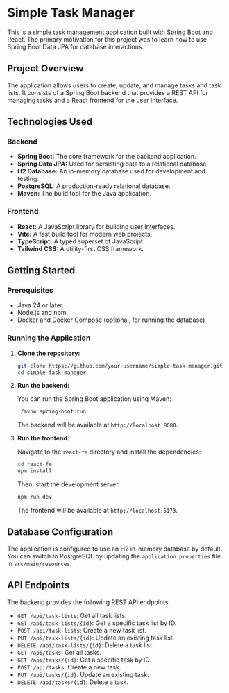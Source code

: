 # Simple Task Manager

This is a simple task management application built with Spring Boot and React. The primary motivation for this project was to learn how to use Spring Boot Data JPA for database interactions.

## Project Overview

The application allows users to create, update, and manage tasks and task lists. It consists of a Spring Boot backend that provides a REST API for managing tasks and a React frontend for the user interface.

## Technologies Used

### Backend

*   **Spring Boot:** The core framework for the backend application.
*   **Spring Data JPA:** Used for persisting data to a relational database.
*   **H2 Database:** An in-memory database used for development and testing.
*   **PostgreSQL:** A production-ready relational database.
*   **Maven:** The build tool for the Java application.

### Frontend

*   **React:** A JavaScript library for building user interfaces.
*   **Vite:** A fast build tool for modern web projects.
*   **TypeScript:** A typed superset of JavaScript.
*   **Tailwind CSS:** A utility-first CSS framework.

## Getting Started

### Prerequisites

*   Java 24 or later
*   Node.js and npm
*   Docker and Docker Compose (optional, for running the database)

### Running the Application

1.  **Clone the repository:**

    ```bash
    git clone https://github.com/your-username/simple-task-manager.git
    cd simple-task-manager
    ```

2.  **Run the backend:**

    You can run the Spring Boot application using Maven:

    ```bash
    ./mvnw spring-boot:run
    ```

    The backend will be available at `http://localhost:8080`.

3.  **Run the frontend:**

    Navigate to the `react-fe` directory and install the dependencies:

    ```bash
    cd react-fe
    npm install
    ```

    Then, start the development server:

    ```bash
    npm run dev
    ```

    The frontend will be available at `http://localhost:5173`.

## Database Configuration

The application is configured to use an H2 in-memory database by default. You can switch to PostgreSQL by updating the `application.properties` file in `src/main/resources`.

## API Endpoints

The backend provides the following REST API endpoints:

*   `GET /api/task-lists`: Get all task lists.
*   `GET /api/task-lists/{id}`: Get a specific task list by ID.
*   `POST /api/task-lists`: Create a new task list.
*   `PUT /api/task-lists/{id}`: Update an existing task list.
*   `DELETE /api/task-lists/{id}`: Delete a task list.
*   `GET /api/tasks`: Get all tasks.
*   `GET /api/tasks/{id}`: Get a specific task by ID.
*   `POST /api/tasks`: Create a new task.
*   `PUT /api/tasks/{id}`: Update an existing task.
*   `DELETE /api/tasks/{id}`: Delete a task.
